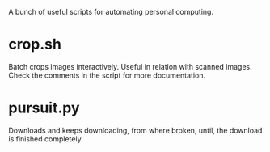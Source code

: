 A bunch of useful scripts for automating personal computing.

crop.sh
=======
Batch crops images interactively. Useful in relation with scanned images. Check the comments in the script for more documentation.

pursuit.py
==========
Downloads and keeps downloading, from where broken, until, the download is finished completely.
